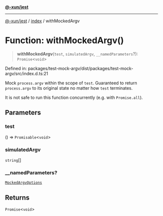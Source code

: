 [**@-xun/jest**](../../README.md)

***

[@-xun/jest](../../README.md) / [index](../README.md) / withMockedArgv

# Function: withMockedArgv()

> **withMockedArgv**(`test`, `simulatedArgv`, `__namedParameters`?): `Promise`\<`void`\>

Defined in: packages/test-mock-argv/dist/packages/test-mock-argv/src/index.d.ts:21

Mock `process.argv` within the scope of `test`. Guaranteed to return
`process.argv` to its original state no matter how `test` terminates.

It is not safe to run this function concurrently (e.g. with `Promise.all`).

## Parameters

### test

() => `Promisable`\<`void`\>

### simulatedArgv

`string`[]

### \_\_namedParameters?

[`MockedArgvOptions`](../type-aliases/MockedArgvOptions.md)

## Returns

`Promise`\<`void`\>
